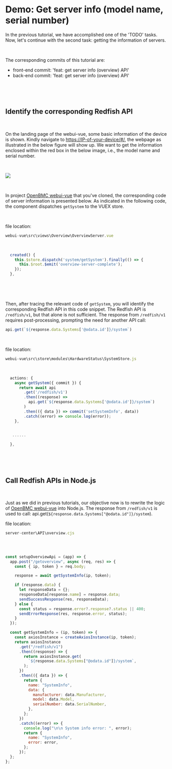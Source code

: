 # Demo: Get server info (model name, serial number)

In the previous tutorial, we have accomplished one of the 'TODO' tasks.
Now, let's continue with the second task: getting the information of servers.

&nbsp;

The corresponding commits of this tutorial are: 

  - front-end commit: 'feat: get server info (overview) API'
  - back-end commit: 'feat: get server info (overview) API'

&nbsp;

&nbsp;

## Identify the corresponding Redfish API

&nbsp;


On the landing page of the webui-vue, some basic information of the device is shown.
Kindly navigate to [https://IP-of-your-device/#/](https://<IP-of-your-device>/#/), the webpage as illustrated in the below figure will show up.
We want to get the information enclosed within the red box in the below image, i.e., the model name and serial number.

&nbsp;


![](https://drive.google.com/uc?id=1NVC6O8xd0cj-na162Bx6fZfpbdd0m6_A)


&nbsp;



In project [OpenBMC webui-vue](https://github.com/openbmc/webui-vue) that you've cloned,
the corresponding code of server information is presented below. 
As indicated in the following code, the component dispatches `getSystem` to the VUEX store.

&nbsp;

file location:

```javascript
webui-vue\src\views\Overview\OverviewServer.vue
```
&nbsp;


```javascript
  created() {
    this.$store.dispatch('system/getSystem').finally(() => {
      this.$root.$emit('overview-server-complete');
    });
  },
```

&nbsp;

&nbsp;

Then, after tracing the relevant code of `getSystem`,
you will identify the corresponding Redfish API in this code snippet.
The Redfish API is `/redfish/v1`, but that alone is not sufficient.
The response from `/redfish/v1`  requires post-processing, prompting the need for another API call:

```javascript
api.get(`${response.data.Systems['@odata.id']}/system`)
```

&nbsp;

file location:

```javascript
webui-vue\src\store\modules\HardwareStatus\SystemStore.js
```

&nbsp;


```javascript
  actions: {
    async getSystem({ commit }) {
      return await api
        .get('/redfish/v1')
        .then((response) =>
          api.get(`${response.data.Systems['@odata.id']}/system`)
        )
        .then(({ data }) => commit('setSystemInfo', data))
        .catch((error) => console.log(error));
    },
 

   ......

  },
```

&nbsp;

&nbsp;


## Call Redfish APIs in Node.js

&nbsp;

Just as we did in previous tutorials, our objective now is to rewrite the logic of [OpenBMC webui-vue](https://github.com/openbmc/webui-vue) into Node.js.
The response from `/redfish/v1` is used to call: api.get(`${response.data.Systems["@odata.id"]}/system`).
&nbsp;


file location:

```javascript
server-center\API\overview.cjs
```

&nbsp;

```javascript

const setupOverviewApi = (app) => {
  app.post("/getoverview", async (req, res) => {
    const { ip, token } = req.body;

    response = await getSystemInfo(ip, token);

    if (response.data) {
      let responseData = {};
      responseData[response.name] = response.data;
      sendSuccessResponse(res, responseData);
    } else {
      const status = response.error?.response?.status || 400;
      sendErrorResponse(res, response.error, status);
    }
  });

  const getSystemInfo = (ip, token) => {
    const axiosInstance = createAxiosInstance(ip, token);
    return axiosInstance
      .get("/redfish/v1")
      .then((response) => {
        return axiosInstance.get(
          `${response.data.Systems["@odata.id"]}/system`,
        );
      })
      .then(({ data }) => {
        return {
          name: "SystemInfo",
          data: {
            manufacturer: data.Manufacturer,
            model: data.Model,
            serialNumber: data.SerialNumber,
          },
        };
      })
      .catch((error) => {
        console.log("\n\n System info error: ", error);
        return {
          name: "SystemInfo",
          error: error,
        };
      });
  };
};

```

